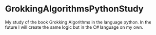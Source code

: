 # GrokkingAlgorithmsPythonStudy
My study of the book Grokking Algorithms in the language python. In the future I will create the same logic but in the C# language on my own. 
